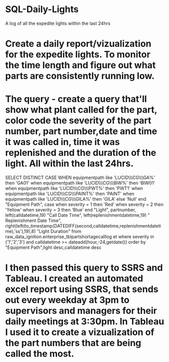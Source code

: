 # SQL-Daily-Lights
A log of all the expedite lights within the last 24hrs

# Create a daily report/vizualization for the expedite lights. To monitor the time length and figure out what parts are consistently running low.
# The query - create a query that'll show what plant called for the part, color code the severity of the part number, part number,date and time it was called in, time it was replenished and the duration of the light. All within the last 24hrs.

SELECT DISTINCT
CASE WHEN equipmentpath like 'LUCID\\\\\CG\\\\\GA%' then 'GA01'
	 when equipmentpath like 'LUCID\\\\\CG\\\\\BIW%' then 'BIW01'
	 when equipmentpath like 'LUCID\\\\\CG\\\\\PWT%' then 'PWT1'
	 when equipmentpath like 'LUCID\\\\\CG\\\\\PAINT%' then 'PAINT'
	 when equipmentpath like 'LUCID\\\\\CG\\\\\GILA%' then 'GILA'
	 else 'Null' end "Equipment Path",
case when severity = 1 then 'Red'
	 when severity = 2 then 'Yellow'
	 when severity = 3 then 'Blue' end "Light",
partnumber,
left(calldatetime,19) "Call Date Time",
left(replenishmentdatetime,19) " Replenishment Date Time",
right(left(to_timestamp(DATEDIFF(second,calldatetime,replenishmentdatetime),'ss'),19),8) "Light Duration"
from raw_data_ignition.enterprise_tblpartshortagecalllog et
where severity in ('1','2','3')
and calldatetime >= dateadd(hour,-24,getdate())
order by "Equipment Path",light desc,calldatetime desc

# I then passed this query to SSRS and Tableau. I created an automated excel report using SSRS, that sends out every weekday at 3pm to supervisors and managers for their daily meetings at 3:30pm. In Tableau I used it to create a vizualization of the part numbers that are being called the most.
